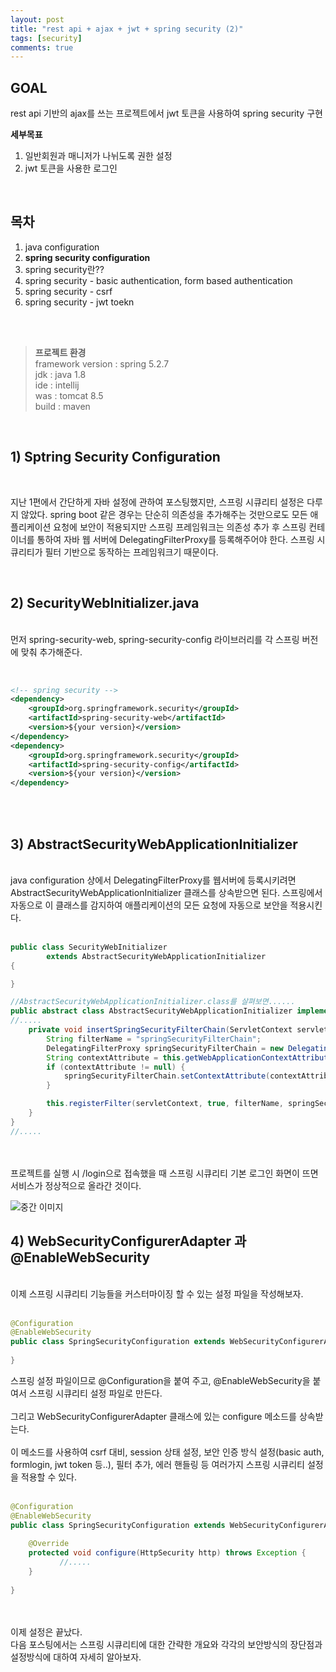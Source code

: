 ```yaml
---
layout: post
title: "rest api + ajax + jwt + spring security (2)"
tags: [security]
comments: true
---
```


## GOAL
rest api 기반의 ajax를 쓰는 프로젝트에서 jwt 토큰을 사용하여 spring security 구현

**세부목표**<br>
1. 일반회원과 매니저가 나뉘도록 권한 설정<br>
2. jwt 토큰을 사용한 로그인<br>

<br>

## 목차
1. java configuration<br>
2. **spring security configuration**<br>
3. spring security란??<br>
4. spring security - basic authentication, form based authentication<br>
5. spring security - csrf<br>
6. spring security - jwt toekn<br> 
<br>
<br>

><strong>프로젝트 환경</strong><br>
>framework version : spring 5.2.7<br>
>jdk : java 1.8<br>
>ide : intellij<br>
>was : tomcat 8.5<br>
>build : maven<br>

<br>

## 1) Sptring Security Configuration
<br>

지난 1편에서 간단하게 자바 설정에 관하여 포스팅했지만, 스프링 시큐리티 설정은 다루지 않았다. 
spring boot 같은 경우는 단순히 의존성을 추가해주는 것만으로도 모든 애플리케이션 요청에 보안이 적용되지만 
스프링 프레임워크는 의존성 추가 후 스프링 컨테이너를 통하여 자바 웹 서버에 DelegatingFilterProxy를 등록해주어야 한다.
스프링 시큐리티가 필터 기반으로 동작하는 프레임워크기 때문이다.

<br>

## 2) SecurityWebInitializer.java
<br>
먼저 spring-security-web, spring-security-config 라이브러리를 각 스프링 버전에 맞춰 추가해준다.
<br>
<br>

```xml

<!-- spring security -->
<dependency>
    <groupId>org.springframework.security</groupId>
    <artifactId>spring-security-web</artifactId>
    <version>${your version}</version>
</dependency>
<dependency>
    <groupId>org.springframework.security</groupId>
    <artifactId>spring-security-config</artifactId>
    <version>${your version}</version>
</dependency>
```
<br>
<br>

## 3) AbstractSecurityWebApplicationInitializer
<br>
java configuration 상에서 DelegatingFilterProxy를 웹서버에 등록시키려면 AbstractSecurityWebApplicationInitializer 클래스를 상속받으면 된다. 
스프링에서 자동으로 이 클래스를 감지하여 애플리케이션의 모든 요청에 자동으로 보안을 적용시킨다. 
<br>
<br>

```java
public class SecurityWebInitializer
        extends AbstractSecurityWebApplicationInitializer
{

}

//AbstractSecurityWebApplicationInitializer.class를 살펴보면......
public abstract class AbstractSecurityWebApplicationInitializer implements WebApplicationInitializer {
//.....
    private void insertSpringSecurityFilterChain(ServletContext servletContext) {
        String filterName = "springSecurityFilterChain";
        DelegatingFilterProxy springSecurityFilterChain = new DelegatingFilterProxy(filterName);
        String contextAttribute = this.getWebApplicationContextAttribute();
        if (contextAttribute != null) {
            springSecurityFilterChain.setContextAttribute(contextAttribute);
        }

        this.registerFilter(servletContext, true, filterName, springSecurityFilterChain);
    }
}
//.....
```
<br>
<br>
프로젝트를 실행 시 /login으로 접속했을 때 스프링 시큐리티 기본 로그인 화면이 뜨면 서비스가 정상적으로 올라간 것이다.

![중간 이미지](/images/spring_security_2_00.png)


## 4) WebSecurityConfigurerAdapter 과 @EnableWebSecurity
<br>
이제 스프링 시큐리티 기능들을 커스터마이징 할 수 있는 설정 파일을 작성해보자.
<br>
<br>

```java
@Configuration
@EnableWebSecurity
public class SpringSecurityConfiguration extends WebSecurityConfigurerAdapter {
 
}
```

스프링 설정 파일이므로 @Configuration을 붙여 주고, @EnableWebSecurity을 붙여서 스프링 시큐리티 설정 파일로 만든다.
<br>
<br>
그리고 WebSecurityConfigurerAdapter 클래스에 있는 configure 메소드를 상속받는다. 
<br>
<br>
이 메소드를 사용하여 csrf 대비, session 상태 설정, 보안 인증 방식 설정(basic auth, formlogin, jwt token 등..), 필터 추가, 에러 핸들링 등 여러가지 스프링 시큐리티 설정을 적용할 수 있다.
<br>
<br>

```java
@Configuration
@EnableWebSecurity
public class SpringSecurityConfiguration extends WebSecurityConfigurerAdapter {
    
    @Override   
    protected void configure(HttpSecurity http) throws Exception {
           //.....
    }
 
}
```
<br>
<br>
이제 설정은 끝났다.<br> 
다음 포스팅에서는 스프링 시큐리티에 대한 간략한 개요와 각각의 보안방식의 장단점과 설정방식에 대하여 자세히 알아보자.
<br>
<br>